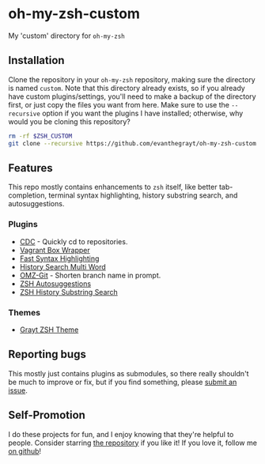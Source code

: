 # oh-my-zsh-custom
My 'custom' directory for `oh-my-zsh`

## Installation
Clone the repository in your `oh-my-zsh` repository, making sure the directory
is named `custom`. Note that this directory already exists, so if you already
have custom plugins/settings, you'll need to make a backup of the directory
first, or just copy the files you want from here. Make sure to use the
`--recursive` option if you want the plugins I have installed; otherwise, why
would you be cloning this repository?

```bash
rm -rf $ZSH_CUSTOM
git clone --recursive https://github.com/evanthegrayt/oh-my-zsh-custom.git $ZSH_CUSTOM
```

## Features
This repo mostly contains enhancements to `zsh` itself, like better
tab-completion, terminal syntax highlighting, history substring search, and
autosuggestions.

### Plugins
- [CDC](https://github.com/evanthegrayt/cdc) - Quickly cd to repositories.
- [Vagrant Box Wrapper](https://github.com/evanthegrayt/vagrant-box-wrapper)
- [Fast Syntax Highlighting](https://github.com/zdharma/fast-syntax-highlighting)
- [History Search Multi Word](https://github.com/zdharma/history-search-multi-word)
- [OMZ-Git](https://github.com/tnwinc/omz-git) - Shorten branch name in prompt.
- [ZSH Autosuggestions](https://github.com/zsh-users/zsh-autosuggestions)
- [ZSH History Substring Search](https://github.com/zsh-users/zsh-history-substring-search)
### Themes
- [Grayt ZSH Theme](https://github.com/evanthegrayt/grayt-zsh-theme)

## Reporting bugs
This mostly just contains plugins as submodules, so there really shouldn't be
much to improve or fix, but if you find something, please [submit an
issue](https://github.com/evanthegrayt/oh-my-zsh-custom/issues/new).

## Self-Promotion
I do these projects for fun, and I enjoy knowing that they're helpful to people.
Consider starring [the
repository](https://github.com/evanthegrayt/oh-my-zsh-custom) if you like it! If
you love it, follow me [on github](https://github.com/evanthegrayt)!
